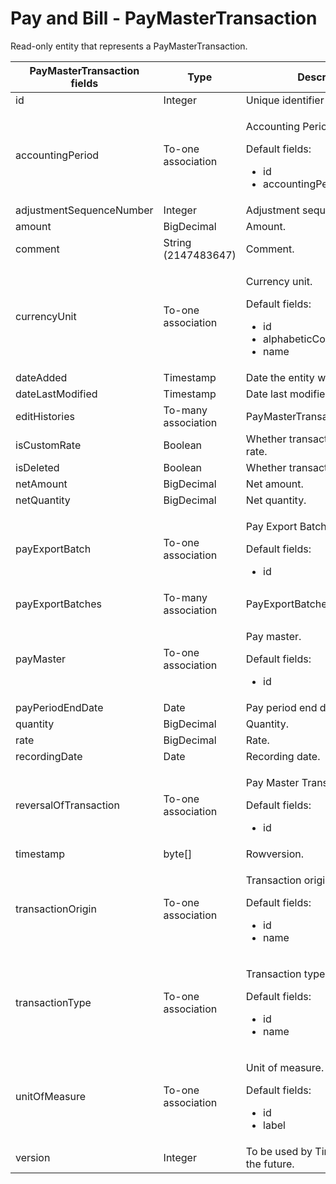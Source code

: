 # Pay and Bill - PayMasterTransaction

Read-only entity that represents a PayMasterTransaction.

<table>
    <colgroup>
        <col width="20%" />
        <col width="20%" />
        <col width="20%" />
        <col width="20%" />
        <col width="20%" />
    </colgroup>
    <thead>
        <tr class="header">
            <th>PayMasterTransaction fields</th>
            <th>Type</th>
            <th>Description</th>
            <th>Not null</th>
            <th>Read-only</th>
        </tr>
    </thead>
    <tbody>
        <tr class="even">
            <td>id</td>
            <td>Integer</td>
            <td>Unique identifier for this entity.</td>
            <td>X</td>
            <td>X</td>
        </tr>
        <tr class="odd">
            <td>accountingPeriod</td>
            <td>To-one association</td>
            <td>
                <p>Accounting Period.</p>
                <p>Default fields:</p>
                <ul>
                    <li>id</li>
                    <li>accountingPeriodDate</li>
                </ul>
            </td>
            <td></td>
            <td>X</td>
        </tr>
        <tr class="even">
            <td>adjustmentSequenceNumber</td>
            <td>Integer</td>
            <td>Adjustment sequence number.</td>
            <td>X</td>
            <td>X</td>
        </tr>
        <tr class="odd">
            <td>amount</td>
            <td>BigDecimal</td>
            <td>Amount.</td>
            <td>X</td>
            <td></td>
        </tr>
        <tr class="even">
            <td>comment</td>
            <td>String (2147483647)</td>
            <td>Comment.</td>
            <td></td>
            <td>X</td>
        </tr>
        <tr class="odd">
            <td>currencyUnit</td>
            <td>To-one association</td>
            <td>
                <p>Currency unit.</p>
                <p>Default fields:</p>
                <ul>
                    <li>id</li>
                    <li>alphabeticCode</li>
                    <li>name</li>
                </ul>
            </td>
            <td>X</td>
            <td>X</td>
        </tr>
        <tr class="even">
            <td>dateAdded</td>
            <td>Timestamp</td>
            <td>Date the entity was added.</td>
            <td>X</td>
            <td>X</td>
        </tr>
        <tr class="odd">
            <td>dateLastModified</td>
            <td>Timestamp</td>
            <td>Date last modified.</td>
            <td>X</td>
            <td>X</td>
        </tr>
        <tr class="even">
            <td>editHistories</td>
            <td>To-many association</td>
            <td>PayMasterTransactionEditHistory.</td>
            <td></td>
            <td>X</td>
        </tr>
        <tr class="odd">
            <td>isCustomRate</td>
            <td>Boolean</td>
            <td>Whether transaction is a custom rate.</td>
            <td>X</td>
            <td></td>
        </tr>
        <tr class="even">
            <td>isDeleted</td>
            <td>Boolean</td>
            <td>Whether transaction is deleted.</td>
            <td></td>
            <td></td>
        </tr>
        <tr class="odd">
            <td>netAmount</td>
            <td>BigDecimal</td>
            <td>Net amount.</td>
            <td></td>
            <td>X</td>
        </tr>
        <tr class="even">
            <td>netQuantity</td>
            <td>BigDecimal</td>
            <td>Net quantity.</td>
            <td></td>
            <td>X</td>
        </tr>
        <tr class="odd">
            <td>payExportBatch</td>
            <td>To-one association</td>
            <td>
                <p>Pay Export Batch.</p>
                <p>Default fields:</p>
                <ul>
                    <li>id</li>
                </ul>
            </td>
            <td></td>
            <td>X</td>
        </tr>
        <tr class="even">
            <td>payExportBatches</td>
            <td>To-many association</td>
            <td>PayExportBatches.</td>
            <td></td>
            <td></td>
        </tr>
        <tr class="odd">
            <td>payMaster</td>
            <td>To-one association</td>
            <td>
                <p>Pay master.</p>
                <p>Default fields:</p>
                <ul>
                    <li>id</li>
                </ul>
            </td>
            <td>X</td>
            <td>X</td>
        </tr>
        <tr class="even">
            <td>payPeriodEndDate</td>
            <td>Date</td>
            <td>Pay period end date.</td>
            <td></td>
            <td>X</td>
        </tr>
        <tr class="odd">
            <td>quantity</td>
            <td>BigDecimal</td>
            <td>Quantity.</td>
            <td></td>
            <td></td>
        </tr>
        <tr class="even">
            <td>rate</td>
            <td>BigDecimal</td>
            <td>Rate.</td>
            <td></td>
            <td></td>
        </tr>
        <tr class="odd">
            <td>recordingDate</td>
            <td>Date</td>
            <td>Recording date.</td>
            <td>X</td>
            <td>X</td>
        </tr>
        <tr class="even">
            <td>reversalOfTransaction</td>
            <td>To-one association</td>
            <td>
                <p>Pay Master Transaction.</p>
                <p>Default fields:</p>
                <ul>
                    <li>id</li>
                </ul>
            </td>
            <td></td>
            <td>X</td>
        </tr>
        <tr class="odd">
            <td>timestamp</td>
            <td>byte[]</td>
            <td>Rowversion.</td>
            <td></td>
            <td>X</td>
        </tr>
        <tr class="even">
            <td>transactionOrigin</td>
            <td>To-one association</td>
            <td>
                <p>Transaction origin.</p>
                <p>Default fields:</p>
                <ul>
                    <li>id</li>
                    <li>name</li>
                </ul>
            </td>
            <td>X</td>
            <td>X</td>
        </tr>
        <tr class="odd">
            <td>transactionType</td>
            <td>To-one association</td>
            <td>
                <p>Transaction type.</p>
                <p>Default fields:</p>
                <ul>
                    <li>id</li>
                    <li>name</li>
                </ul>
            </td>
            <td>X</td>
            <td>X</td>
        </tr>
        <tr class="even">
            <td>unitOfMeasure</td>
            <td>To-one association</td>
            <td>
                <p>Unit of measure.</p>
                <p>Default fields:</p>
                <ul>
                    <li>id</li>
                    <li>label</li>
                </ul>
            </td>
            <td>X</td>
            <td></td>
        </tr>
        <tr class="odd">
            <td>version</td>
            <td>Integer</td>
            <td>To be used by TimeLaborEval in the future.</td>
            <td></td>
            <td>X</td>
        </tr>
    </tbody>
</table>


